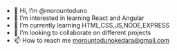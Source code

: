 - 👋 Hi, I’m @morountoduno
- 👀 I’m interested in learning React and Angular
- 🌱 I’m currently learning HTML,CSS,JS,NODE,EXPRESS
- 💞️ I’m looking to collaborate on different projects 
- 📫 How to reach me morountodunokedara@gmail.com

<!---
morountoduno/morountoduno is a ✨ special ✨ repository because its `README.md` (this file) appears on your GitHub profile.
You can click the Preview link to take a look at your changes.
--->
